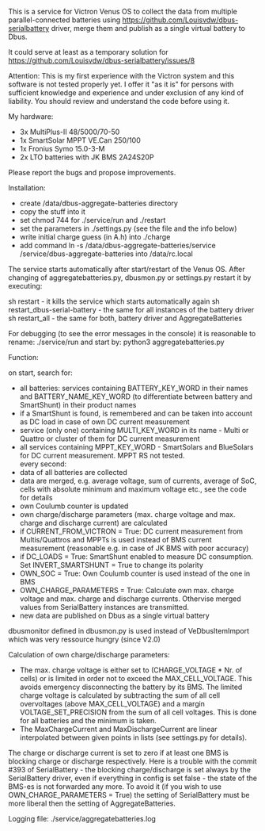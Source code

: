 This is a service for Victron Venus OS to collect the data from multiple parallel-connected batteries using https://github.com/Louisvdw/dbus-serialbattery driver, merge them and publish as a single virtual battery to Dbus.
 
It could serve at least as a temporary solution for https://github.com/Louisvdw/dbus-serialbattery/issues/8

Attention: This is my first experience with the Victron system and this software is not tested properly yet. I offer it "as it is" for persons with sufficient knowledge and experience and under exclusion of any kind of liability. You should review and understand the code before using it. 

My hardware:
- 3x MultiPlus-II 48/5000/70-50
- 1x SmartSolar MPPT VE.Can 250/100
- 1x Fronius Symo 15.0-3-M
- 2x LTO batteries with JK BMS 2A24S20P

Please report the bugs and propose improvements.

Installation:
- create /data/dbus-aggregate-batteries directory
- copy the stuff into it
- set chmod 744 for ./service/run and ./restart
- set the parameters in ./settings.py (see the file and the info below)
- write initial charge guess (in A.h) into ./charge
- add command ln -s /data/dbus-aggregate-batteries/service /service/dbus-aggregate-batteries into /data/rc.local 

The service starts automatically after start/restart of the Venus OS. After changing of aggregatebatteries.py, dbusmon.py or settings.py restart it by executing:

sh restart - it kills the service which starts automatically again
sh restart_dbus-serial-battery - the same for all instances of the battery driver
sh restart_all - the same for both, battery driver and AggregateBatteries

For debugging (to see the error messages in the console) it is reasonable to rename: ./service/run and start by: python3 aggregatebatteries.py

Function:

on start, search for:
- all batteries: services containing BATTERY_KEY_WORD in their names and BATTERY_NAME_KEY_WORD (to differentiate between battery and SmartShunt) in their product names
- if a SmartShunt is found, is remembered and can be taken into account as DC load in case of own DC current measurement
- service (only one) containing MULTI_KEY_WORD in its name - Multi or Quattro or cluster of them for DC current measurement
- all services containing MPPT_KEY_WORD - SmartSolars and BlueSolars for DC current measurement. MPPT RS not tested.	
every second:
- data of all batteries are collected
- data are merged, e.g. average voltage, sum of currents, average of SoC, cells with absolute minimum and maximum voltage etc., see the code for details
- own Coulumb counter is updated
- own charge/discharge parameters (max. charge voltage and max. charge and discharge current) are calculated
- if CURRENT_FROM_VICTRON = True: DC current measurement from Multis/Quattros and MPPTs is used instead of BMS current measurement (reasonable e.g. in case of JK BMS with poor accuracy)
- if DC_LOADS = True: SmartShunt enabled to measure DC consumption. Set INVERT_SMARTSHUNT = True to change its polarity
- OWN_SOC = True: Own Coulumb counter is used instead of the one in BMS
- OWN_CHARGE_PARAMETERS = True: Calculate own max. charge voltage and max. charge and discharge currents. Othervise merged values from SerialBattery instances are transmitted.	
- new data are published on Dbus as a single virtual battery

dbusmonitor defined in dbusmon.py is used instead of VeDbusItemImport which was very ressource hungry (since V2.0)	
	
Calculation of own charge/discharge parameters:
	
- The max. charge voltage is either set to (CHARGE_VOLTAGE * Nr. of cells) or is limited in order not to exceed the MAX_CELL_VOLTAGE. This avoids emergency disconnecting the battery by its BMS. The limited charge voltage is calculated by subtracting the sum of all cell overvoltages (above MAX_CELL_VOLTAGE) and a margin VOLTAGE_SET_PRECISION from the sum of all cell voltages. This is done for all batteries and the minimum is taken.    	
- The MaxChargeCurrent and MaxDischargeCurrent are linear interpolated between given points in lists (see settings.py for details).

The charge or discharge current is set to zero if at least one BMS is blocking charge or discharge respectively. Here is a trouble with the commit #393 of SerialBattery - the blocking charge/discharge is set always by the SerialBattery driver, even if everything in config is set false - the state of the BMS-es is not forwarded any more. To avoid it (if you wish to use OWN_CHARGE_PARAMETERS = True) the setting of SerialBattery must be more liberal then the setting of AggregateBatteries.

Logging file:
./service/aggregatebatteries.log	

